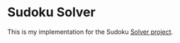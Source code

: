 # Sudoku Solver

This is my implementation for the Sudoku [Solver project](https://www.freecodecamp.org/learn/quality-assurance/quality-assurance-projects/sudoku-solver).
